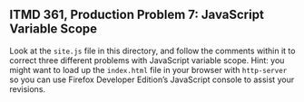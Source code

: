 ## ITMD 361, Production Problem 7: JavaScript Variable Scope

Look at the `site.js` file in this directory, and follow the comments within it to correct three different problems with JavaScript variable scope. Hint: you might want to load up the `index.html` file in your browser with `http-server` so you can use Firefox Developer Edition’s JavaScript console to assist your revisions.
